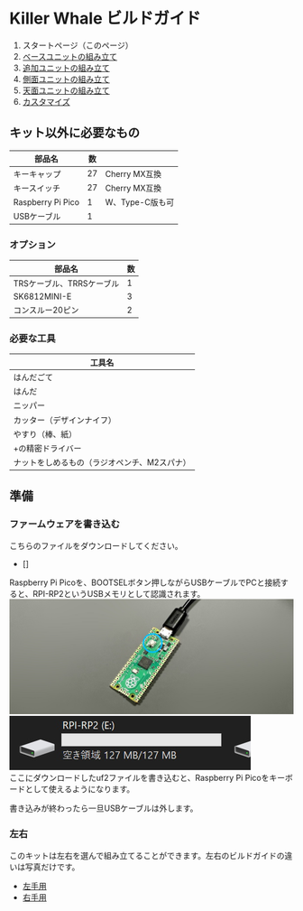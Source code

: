 # Killer Whale ビルドガイド

1. スタートページ（このページ）
2. [ベースユニットの組み立て](左手用/ベースユニット.md)
3. [追加ユニットの組み立て](左手用/追加ユニット.md)
5. [側面ユニットの組み立て](左手用/側面ユニット.md)
6. [天面ユニットの組み立て](左手用/天面ユニット.md)
7. [カスタマイズ](左手用/カスタマイズ.md)

## キット以外に必要なもの
|部品名|数||
|-|-|-|
|キーキャップ|27|Cherry MX互換|
|キースイッチ|27|Cherry MX互換|
|Raspberry Pi Pico|1|W、Type-C版も可|
|USBケーブル|1||

### オプション
|部品名|数|
|-|-|
|TRSケーブル、TRRSケーブル|1||左右分割キーボードとして使えます|
|SK6812MINI-E|3|発光します|
|コンスルー20ピン|2|Raspberry Pi Picoをつけ外しできるようになります|

### 必要な工具
|工具名|
|-|
|はんだごて|
|はんだ|
|ニッパー|
|カッター（デザインナイフ）|
|やすり（棒、紙）|
|+の精密ドライバー|
|ナットをしめるもの（ラジオペンチ、M2スパナ）|

## 準備
### ファームウェアを書き込む
こちらのファイルをダウンロードしてください。  
 - []

Raspberry Pi Picoを、BOOTSELボタン押しながらUSBケーブルでPCと接続すると、RPI-RP2というUSBメモリとして認識されます。  
![](img/IMG_3493.jpeg)   
![](img/rpi.jpg)   
ここにダウンロードしたuf2ファイルを書き込むと、Raspberry Pi Picoをキーボードとして使えるようになります。 

書き込みが終わったら一旦USBケーブルは外します。  

### 左右
このキットは左右を選んで組み立てることができます。左右のビルドガイドの違いは写真だけです。

- [左手用]()
- [右手用]()
